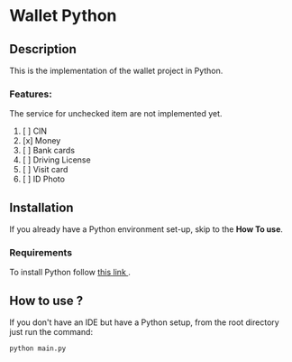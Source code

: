 # Wallet Python

## Description
This is the implementation of the wallet project in Python. 
### Features:
The service for unchecked item are not implemented yet.
1. [ ] CIN
2. [x] Money
3. [ ] Bank cards
4. [ ] Driving License
5. [ ] Visit card
6. [ ] ID Photo

## Installation
If you already have a Python environment set-up, skip to the **How To use**.
### Requirements
To install Python follow [this link ](https://docs.Python-lang.org/getting-started/index.html).

## How to use ?
If you don't have an IDE but have a Python setup, from the root directory just run the command:
```
python main.py
```